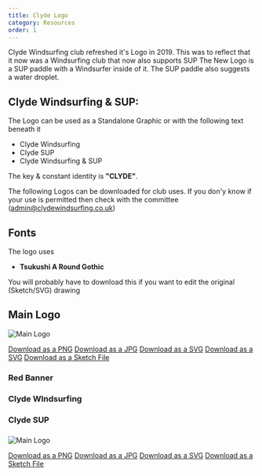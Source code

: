 ```yaml
---
title: Clyde Logo
category: Resources
order: 1
---
```

Clyde Windsurfing club refreshed it's Logo in 2019.
This was to reflect that it now was a Windsurfing club that now also supports SUP
The New Logo is a SUP paddle with a Windsurfer inside of it.
The SUP paddle also suggests a water droplet.


## Clyde Windsurfing & SUP:
The Logo can be used as a Standalone Graphic or with the following text beneath it
- Clyde Windsurfing
- Clyde SUP
- Clyde Windsurfing & SUP

The key & constant identity is **"CLYDE"**.

The following Logos can be downloaded for club uses.
If you don'y know if your use is permitted then check with the committee (admin@clydewindsurfing.co.uk)

## Fonts
The logo uses
- **Tsukushi A Round Gothic**

You will probably have to download this if you want to edit the original (Sketch/SVG) drawing

## Main Logo
![Main Logo](https://numbat70.github.io/clyde/files/clyde_paddle_9c_RED_BANNER.png)

[Download as a PNG](https://numbat70.github.io/clyde/files/clyde_paddle_9c_RED_BANNER.png)
[Download as a JPG](https://numbat70.github.io/clyde/files/clyde_paddle_9c_RED_BANNER.jpg)
[Download as a SVG](https://numbat70.github.io/clyde/files/clyde_paddle_9c_RED_BANNER.svg)
[Download as a SVG](https://numbat70.github.io/clyde/files/clyde_paddle_9c_RED_BANNER.pdf)
[Download as a Sketch File](https://numbat70.github.io/clyde/files/clyde_paddle_9c_RED_BANNER.sketch)


### Red Banner

### Clyde WIndsurfing

### Clyde SUP

###

###


![Main Logo](https://numbat70.github.io/clyde/Content/technical.png)

[Download as a PNG](https://numbat70.github.io/clyde/files/xxx.png)
[Download as a JPG](https://numbat70.github.io/clyde/files/xxx.png)
[Download as a SVG](https://numbat70.github.io/clyde/files/xxx.png)
[Download as a Sketch File](https://numbat70.github.io/clyde/files/xxx.png)
